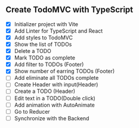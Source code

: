 ## Create TodoMVC with TypeScript

- [X] Initializer project with Vite
- [X] Add Linter for TypeScript and React
- [X] Add styles to TodoMVC
- [X] Show the list of TODOs
- [X] Delete a TODO
- [X] Mark TODO as complete
- [X] Add filter to TODOs (Footer)
- [X] Show number of earring TODOs (Footer)
- [ ] Add eliminate all TODOs complete
- [ ] Create Header with input(Header)
- [ ] Create a TODO (Header)
- [ ] Edit text in a TODO(Double click)
- [ ] Add animation with AutoAnimate
- [ ] Go to Reducer
- [ ] Synchronize with the Backend